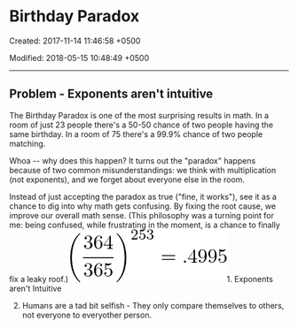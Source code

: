 # Birthday Paradox

Created: 2017-11-14 11:46:58 +0500

Modified: 2018-05-15 10:48:49 +0500

---

## Problem - Exponents aren't intuitive

The Birthday Paradox is one of the most surprising results in math. In a room of just 23 people there's a 50-50 chance of two people having the same birthday. In a room of 75 there's a 99.9% chance of two people matching.

Whoa -- why does this happen? It turns out the "paradox" happens because of two common misunderstandings: we think with multiplication (not exponents), and we forget about everyone else in the room.

Instead of just accepting the paradox as true ("fine, it works"), see it as a chance to dig into why math gets confusing. By fixing the root cause, we improve our overall math sense. (This philosophy was a turning point for me: being confused, while frustrating in the moment, is a chance to finally fix a leaky roof.)
![image](media/Birthday-Paradox-image1.png)1.  Exponents aren't Intuitive

2.  Humans are a tad bit selfish - They only compare themselves to others, not everyone to everyother person.


